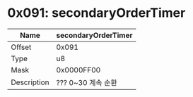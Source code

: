 # 0x091: secondaryOrderTimer

| Name | secondaryOrderTimer |
| ----| ------------ |
| Offset | 0x091 |
| Type | u8 |
| Mask | 0x0000FF00 |
| Description | ??? 0~30 계속 순환 |<br>

